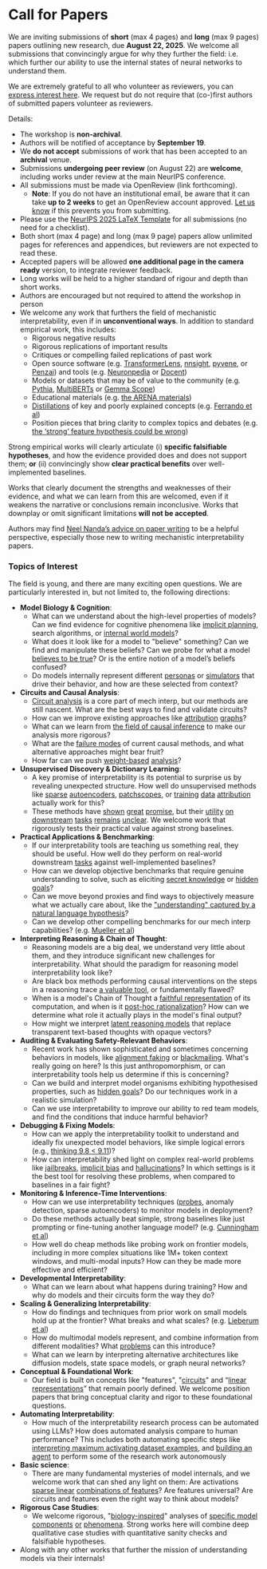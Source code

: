 # Call for Papers
We are inviting submissions of **short** (max 4 pages) and **long** (max 9 pages) papers outlining new research, due **August 22, 2025**. We welcome all submissions that convincingly argue for why they further the field: i.e. which further our ability to use the internal states of neural networks to understand them. 

We are extremely grateful to all who volunteer as reviewers, you can [express interest here](https://www.google.com/url?q=https://docs.google.com/forms/d/e/1FAIpQLSdiw1SJllzoTz_nqzDTzTOGb9DV3W_truQyh-WvYj_QGIi7Mg/viewform?usp%3Ddialog&sa=D&source=editors&ust=1752810348801606&usg=AOvVaw3L2wJJmEwDq4yokTxiUM3e). We request but do not require that (co-)first authors of submitted papers volunteer as reviewers. 

Details: 
* The workshop is **non-archival**.
* Authors will be notified of acceptance by **September 19**.
* We **do not accept** submissions of work that has been accepted to an **archival** venue.
* Submissions **undergoing peer review** (on August 22) are **welcome**, including works under review at the main NeurIPS conference.
* All submissions must be made via OpenReview (link forthcoming).
  * **Note**: If you do not have an institutional email, be aware that it can take **up to 2 weeks** to get an OpenReview account approved. [Let us know](mailto:neurips2025@mechinterpworkshop.com) if this prevents you from submitting.
* Please use the [NeurIPS 2025 LaTeX Template](https://www.google.com/url?q=https://media.neurips.cc/Conferences/NeurIPS2025/Styles.zip&sa=D&source=editors&ust=1752810348804291&usg=AOvVaw1VLksxUQoekqczxaMI6LPY) for all submissions (no need for a checklist).
* Both short (max 4 page) and long (max 9 page) papers allow unlimited pages for references and appendices, but reviewers are not expected to read these.
* Accepted papers will be allowed **one additional page in the camera ready** version, to integrate reviewer feedback.
* Long works will be held to a higher standard of rigour and depth than short works.
* Authors are encouraged but not required to attend the workshop in person
* We welcome any work that furthers the field of mechanistic interpretability, even if in **unconventional ways**. In addition to standard empirical work, this includes:
  * Rigorous negative results
  * Rigorous replications of important results
  * Critiques or compelling failed replications of past work
  * Open source software (e.g. [TransformerLens](https://www.google.com/url?q=https://github.com/neelnanda-io/TransformerLens&sa=D&source=editors&ust=1752810348806678&usg=AOvVaw22YQXFch3uWSRm5h6szSfE), [nnsight](https://www.google.com/url?q=https://github.com/ndif-team/nnsight&sa=D&source=editors&ust=1752810348806841&usg=AOvVaw15O3LzwFMyO2Dh8d4pSjsq), [pyvene](https://www.google.com/url?q=https://github.com/stanfordnlp/pyvene/tree/main/pyvene/models/mlp&sa=D&source=editors&ust=1752810348806967&usg=AOvVaw37ieBmk_3ghKZS_sBI3_52), or [Penzai](https://www.google.com/url?q=https://github.com/google-deepmind/penzai&sa=D&source=editors&ust=1752810348807098&usg=AOvVaw0ViDLaVr0ir681f90hHXhJ)) and tools (e.g. [Neuronpedia](https://www.google.com/url?q=http://neuronpedia.org&sa=D&source=editors&ust=1752810348807232&usg=AOvVaw3mOzX1hLrxfs1GTqbmkW-w) or [Docent](https://www.google.com/url?q=https://transluce.org/introducing-docent&sa=D&source=editors&ust=1752810348807359&usg=AOvVaw2fF5s5PLzQvCxhkL0BKofn))
  * Models or datasets that may be of value to the community (e.g. [Pythia](https://www.google.com/url?q=https://arxiv.org/abs/2304.01373&sa=D&source=editors&ust=1752810348807647&usg=AOvVaw0zeBU4z6ozsVcskDRlfiBi), [MultiBERTs](https://www.google.com/url?q=https://arxiv.org/abs/2106.16163&sa=D&source=editors&ust=1752810348807758&usg=AOvVaw2gfhbFhgvoImR-xrV0MYAP) or [Gemma Scope](https://www.google.com/url?q=https://arxiv.org/abs/2408.05147&sa=D&source=editors&ust=1752810348807919&usg=AOvVaw28geNJ8UZugNVkDBgj3urv))
  * Educational materials (e.g. [the ARENA materials](https://www.google.com/url?q=https://arena3-chapter1-transformer-interp.streamlit.app/&sa=D&source=editors&ust=1752810348808160&usg=AOvVaw3oLov56r_58U1iEzdLw15U))
  * [Distillations](https://www.google.com/url?q=https://distill.pub/2017/research-debt/&sa=D&source=editors&ust=1752810348808339&usg=AOvVaw1HR8HLHQiX_Ytt_lil1A03) of key and poorly explained concepts (e.g. [Ferrando et al](https://www.google.com/url?q=https://arxiv.org/abs/2405.00208&sa=D&source=editors&ust=1752810348808503&usg=AOvVaw2q8MVbHDvgBoCYDXbD2fh4))
  * Position pieces that bring clarity to complex topics and debates (e.g. [the ‘strong’ feature hypothesis could be wrong](https://www.google.com/url?q=https://www.alignmentforum.org/posts/tojtPCCRpKLSHBdpn/the-strong-feature-hypothesis-could-be-wrong&sa=D&source=editors&ust=1752810348808828&usg=AOvVaw1JlvjYnJsY6s7yY6x2ZTeV))

Strong empirical works will clearly articulate (i) **specific falsifiable hypotheses**, and how the evidence provided does and does not support them; **or** (ii) convincingly show **clear practical benefits** over well-implemented baselines. 

Works that clearly document the strengths and weaknesses of their evidence, and what we can learn from this are welcomed, even if it weakens the narrative or conclusions remain inconclusive. Works that downplay or omit significant limitations **will not be accepted**. 

Authors may find [Neel Nanda’s advice on paper writing](https://www.google.com/url?q=https://www.alignmentforum.org/posts/eJGptPbbFPZGLpjsp/highly-opinionated-advice-on-how-to-write-ml-papers&sa=D&source=editors&ust=1752810348810490&usg=AOvVaw27y2CmLD95OKylrxbHt451) to be a helpful perspective, especially those new to writing mechanistic interpretability papers. 
### Topics of Interest
The field is young, and there are many exciting open questions. We are particularly interested in, but not limited to, the following directions: 
* **Model Biology & Cognition**:
  * What can we understand about the high-level properties of models? Can we find evidence for cognitive phenomena like [implicit planning](https://www.google.com/url?q=https://transformer-circuits.pub/2025/attribution-graphs/biology.html%23dives-poems&sa=D&source=editors&ust=1752810348812091&usg=AOvVaw00t15LjbcLOy9zamjTwDob), search algorithms, or [internal world models](https://www.google.com/url?q=https://arxiv.org/abs/2210.13382&sa=D&source=editors&ust=1752810348812258&usg=AOvVaw2i91f0Kqn5goROJ8IJeiHy)?
  * What does it look like for a model to "believe" something? Can we find and manipulate these beliefs? Can we probe for what a model [believes to be true](https://www.google.com/url?q=https://arxiv.org/abs/2310.06824&sa=D&source=editors&ust=1752810348812690&usg=AOvVaw1QauN1HuZLCRzu85H7Sic4)? Or is the entire notion of a model’s beliefs confused?
  * Do models internally represent different [personas](https://www.google.com/url?q=https://arxiv.org/abs/2406.12094&sa=D&source=editors&ust=1752810348813009&usg=AOvVaw0JN6dN9atRqb04gtD4gNbl) or [simulators](https://www.google.com/url?q=https://www.nature.com/articles/s41586-023-06647-8&sa=D&source=editors&ust=1752810348813120&usg=AOvVaw1Xr_mhvU4objNSilQW9FEB) that drive their behavior, and how are these selected from context?
* **Circuits and Causal Analysis**:
  * [Circuit analysis](https://www.google.com/url?q=https://distill.pub/2020/circuits/zoom-in/&sa=D&source=editors&ust=1752810348813407&usg=AOvVaw1ABRMP9wkSyUu8m9jBljZO) is a core part of mech interp, but our methods are still nascent. What are the best ways to find and validate circuits?
  * How can we improve existing approaches like [attribution](https://www.google.com/url?q=https://arxiv.org/abs/2406.11944&sa=D&source=editors&ust=1752810348814047&usg=AOvVaw3IH3uY2QUtPY_mI_D4Re8p) [graphs](https://www.google.com/url?q=https://transformer-circuits.pub/2025/attribution-graphs/methods.html&sa=D&source=editors&ust=1752810348814186&usg=AOvVaw0VuIBA5VkUw0Lt6jdj1xK6)?
  * What can we learn from [the field of causal inference](https://www.google.com/url?q=https://arxiv.org/abs/2407.04690&sa=D&source=editors&ust=1752810348814391&usg=AOvVaw0RxSz-VfVbQITS_7y2Wrel) to make our analysis more rigorous?
  * What are the [failure modes](https://www.google.com/url?q=https://arxiv.org/abs/2307.15771&sa=D&source=editors&ust=1752810348814623&usg=AOvVaw24HKG0Ib3WlbID_RGx7Hq-) of current causal methods, and what alternative approaches might bear fruit?
  * How far can we push [weight-based](https://www.google.com/url?q=https://arxiv.org/abs/2301.05217&sa=D&source=editors&ust=1752810348814898&usg=AOvVaw3jzd_AWd1WTx3Y2xeXdjrI) [analysis](https://www.google.com/url?q=https://arxiv.org/abs/2410.08417&sa=D&source=editors&ust=1752810348814981&usg=AOvVaw39xvC4IAwPWS3czoCKobmu)?
* **Unsupervised Discovery & Dictionary Learning**:
  * A key promise of interpretability is its potential to surprise us by revealing unexpected structure. How well do unsupervised methods like [sparse](https://www.google.com/url?q=https://arxiv.org/abs/2103.15949&sa=D&source=editors&ust=1752810348815502&usg=AOvVaw1RSAekc5oZ1R5HR9F9-ynh) [autoencoders](https://www.google.com/url?q=https://transformer-circuits.pub/2023/monosemantic-features&sa=D&source=editors&ust=1752810348815620&usg=AOvVaw3cM9t_FrmSBS6Py5NIcB2L), [patch](https://www.google.com/url?q=https://arxiv.org/abs/2401.06102&sa=D&source=editors&ust=1752810348815693&usg=AOvVaw3euLhaicdGgtXA0rBggxvN)[scopes](https://www.google.com/url?q=https://arxiv.org/abs/2403.10949v2&sa=D&source=editors&ust=1752810348815748&usg=AOvVaw2J8w-PvIr-t5x8rmW6rHGZ), or [training](https://www.google.com/url?q=https://proceedings.mlr.press/v70/koh17a?ref%3Dhttps://githubhelp.com&sa=D&source=editors&ust=1752810348815872&usg=AOvVaw3su3jqnPkvr8_KrRVeu8IJ) [data](https://www.google.com/url?q=https://arxiv.org/abs/2308.03296&sa=D&source=editors&ust=1752810348815975&usg=AOvVaw08h7j8jkSjOfFiqPb1Rn-Q) [attribution](https://www.google.com/url?q=https://arxiv.org/abs/2205.11482&sa=D&source=editors&ust=1752810348816069&usg=AOvVaw2JZaaPSAefVsEsxsChMsnt) actually work for this?
  * These methods have [shown](https://www.google.com/url?q=https://transformer-circuits.pub/2024/scaling-monosemanticity/index.html&sa=D&source=editors&ust=1752810348816303&usg=AOvVaw3n9QbqrQcLa-PBlQNr2Pi3) [great](https://www.google.com/url?q=https://transformer-circuits.pub/2025/attribution-graphs/biology.html&sa=D&source=editors&ust=1752810348816432&usg=AOvVaw0_w56JpDddqZjIjOoqQjh0) [promise](https://www.google.com/url?q=https://arxiv.org/abs/2503.10965&sa=D&source=editors&ust=1752810348816554&usg=AOvVaw2RkQUxzNVLNH-auy8CMMyQ), but their [utility](https://www.google.com/url?q=https://arxiv.org/abs/2502.16681&sa=D&source=editors&ust=1752810348816739&usg=AOvVaw1611ZCggRrPeebV0xKLW64) [on](https://www.google.com/url?q=https://www.tilderesearch.com/blog/sieve&sa=D&source=editors&ust=1752810348816895&usg=AOvVaw3KZd-CGjVW3DTCjKnqgdMY) [downstream](https://www.google.com/url?q=https://arxiv.org/abs/2501.17148&sa=D&source=editors&ust=1752810348817058&usg=AOvVaw3tgXDrpQVFDzuTbtrsBq_8) [tasks](https://www.google.com/url?q=https://transformer-circuits.pub/2024/features-as-classifiers/index.html&sa=D&source=editors&ust=1752810348817242&usg=AOvVaw2_NmsPVIWXr_URwfknK_mA) [remains](https://www.google.com/url?q=https://arxiv.org/abs/2502.04382&sa=D&source=editors&ust=1752810348817376&usg=AOvVaw1YV4eGfJRJdkCnQNow6FGN) [unclear](https://www.google.com/url?q=https://www.alignmentforum.org/posts/4uXCAJNuPKtKBsi28/negative-results-for-saes-on-downstream-tasks&sa=D&source=editors&ust=1752810348817599&usg=AOvVaw3nDWsnMGeKfwjbZH28p-Lp). We welcome work that rigorously tests their practical value against strong baselines.
* **Practical Applications & Benchmarking**:
  * If our interpretability tools are teaching us something real, they should be useful. How well do they perform on real-world downstream [tasks](https://www.google.com/url?q=https://www.lesswrong.com/posts/wGRnzCFcowRCrpX4Y/downstream-applications-as-validation-of-interpretability&sa=D&source=editors&ust=1752810348818677&usg=AOvVaw0cwgqWhTYD36_7Y3dR-WGn) against well-implemented baselines?
  * How can we develop objective benchmarks that require genuine understanding to solve, such as eliciting [secret knowledge](https://www.google.com/url?q=https://arxiv.org/abs/2505.14352&sa=D&source=editors&ust=1752810348818985&usg=AOvVaw1fyoyyTQ74DqC_C6NMQd05) or [hidden goals](https://www.google.com/url?q=https://arxiv.org/abs/2503.10965&sa=D&source=editors&ust=1752810348819082&usg=AOvVaw2iSxXfVH9ZLzNVEh119GpV)?
  * Can we move beyond proxies and find ways to objectively measure what we actually care about, like the ["understanding" captured by a natural language hypothesis](https://www.google.com/url?q=https://arxiv.org/abs/2502.04382&sa=D&source=editors&ust=1752810348819359&usg=AOvVaw1epIE83KKL8lnA-60prNqq)?
  * Can we develop other compelling benchmarks for our mech interp capabilities? (e.g. [Mueller et al](https://www.google.com/url?q=https://arxiv.org/abs/2504.13151&sa=D&source=editors&ust=1752810348819563&usg=AOvVaw1W1R2hDg_nPg55fvj14iVJ))
* **Interpreting Reasoning & Chain of Thought**:
  * Reasoning models are a big deal, we understand very little about them, and they introduce significant new challenges for interpretability. What should the paradigm for reasoning model interpretability look like?
  * Are black box methods performing causal interventions on the steps in a reasoning trace [a valuable tool](https://www.google.com/url?q=https://arxiv.org/abs/2506.19143&sa=D&source=editors&ust=1752810348820272&usg=AOvVaw3ARPY-11Pw9dySLzihEawW), or fundamentally flawed?
  * When is a model's Chain of Thought a [faithful representation](https://www.google.com/url?q=https://arxiv.org/abs/2305.04388&sa=D&source=editors&ust=1752810348820471&usg=AOvVaw0mleloHQXkgFgDWf91-C_s) of its computation, and when is it [post-hoc rationalization](https://www.google.com/url?q=https://arxiv.org/abs/2503.08679&sa=D&source=editors&ust=1752810348820656&usg=AOvVaw3zJ0fAyvM3UYPelt76lkGy)? How can we determine what role it actually plays in the model's final output?
  * How might we interpret [latent reasoning models](https://www.google.com/url?q=https://arxiv.org/abs/2412.06769&sa=D&source=editors&ust=1752810348820896&usg=AOvVaw3l4dHQqhKhl8328KIwt8Bs) that replace transparent text-based thoughts with opaque vectors?
* **Auditing & Evaluating Safety-Relevant Behaviors**:
  * Recent work has shown sophisticated and sometimes concerning behaviors in models, like [alignment faking](https://www.google.com/url?q=https://arxiv.org/abs/2412.14093&sa=D&source=editors&ust=1752810348821379&usg=AOvVaw0sh-yJWn5SBH7JgI8znYoV) or [blackmailing](https://www.google.com/url?q=https://www.anthropic.com/research/agentic-misalignment&sa=D&source=editors&ust=1752810348821472&usg=AOvVaw2tMMOG5lrTYE0-l7hTfk2v). What's really going on here? Is this just anthropomorphism, or can interpretability tools help us determine if this is concerning?
  * Can we build and interpret model organisms exhibiting hypothesised properties, such as [hidden goals](https://www.google.com/url?q=https://arxiv.org/abs/2503.10965&sa=D&source=editors&ust=1752810348821833&usg=AOvVaw3P_zaIIQAGe6EW2v3W9xwH)? Do our techniques work in a realistic simulation?
  * Can we use interpretability to improve our ability to red team models, and find the conditions that induce harmful behavior?
* **Debugging & Fixing Models**:
  * How can we apply the interpretability toolkit to understand and ideally fix unexpected model behaviors, like simple logical errors (e.g., [thinking 9.8 < 9.11](https://www.google.com/url?q=https://transluce.org/observability-interface&sa=D&source=editors&ust=1752810348822501&usg=AOvVaw1Qc9jszeQl8ZYkbhIAG3dD))?
  * How can interpretability shed light on complex real-world problems like [jailbreaks](https://www.google.com/url?q=https://transformer-circuits.pub/2025/attribution-graphs/biology.html%23dives-jailbreak&sa=D&source=editors&ust=1752810348822751&usg=AOvVaw01BHGzXs6swWCnS_RLHzPL), [implicit bias](https://www.google.com/url?q=https://arxiv.org/abs/2506.10922&sa=D&source=editors&ust=1752810348822841&usg=AOvVaw1G0-khxdP_gUX2Usz8qvV1) and [hallucinations](https://www.google.com/url?q=https://arxiv.org/abs/2411.14257&sa=D&source=editors&ust=1752810348822954&usg=AOvVaw38fbrUPaB2p-5jcvuy0_8v)? In which settings is it the best tool for resolving these problems, when compared to baselines in a fair fight?
* **Monitoring & Inference-Time Interventions**:
  * How can we use interpretability techniques ([probes](https://www.google.com/url?q=https://arxiv.org/abs/2102.12452&sa=D&source=editors&ust=1752810348823484&usg=AOvVaw2Q9GL3EbtgcDcm4HoPWgLj), anomaly detection, sparse autoencoders) to monitor models in deployment?
  * Do these methods actually beat simple, strong baselines like just prompting or fine-tuning another language model? (e.g. [Cunningham et al](https://www.google.com/url?q=https://alignment.anthropic.com/2025/cheap-monitors/&sa=D&source=editors&ust=1752810348823843&usg=AOvVaw1SDhEW7F38Mqb_RSDBI3UV))
  * How well do cheap methods like probing work on frontier models, including in more complex situations like 1M+ token context windows, and multi-modal inputs? How can they be made more effective and efficient?
* **Developmental Interpretability**:
  * What can we learn about what happens during training? How and why do models and their circuits form the way they do?
* **Scaling & Generalizing Interpretability**:
  * How do findings and techniques from prior work on small models hold up at the frontier? What breaks and what scales? (e.g. [Lieberum et al](https://www.google.com/url?q=https://arxiv.org/abs/2307.09458&sa=D&source=editors&ust=1752810348824845&usg=AOvVaw3wUnndGIjvFxYxwCeURiCn))
  * How do multimodal models represent, and combine information from different modalities? What [problems](https://www.google.com/url?q=https://openreview.net/pdf?id%3DVUhRdZp8ke&sa=D&source=editors&ust=1752810348825100&usg=AOvVaw0oDpGc9QLwvOfnaEu8bOtb) can this introduce?
  * What can we learn by interpreting alternative architectures like diffusion models, state space models, or graph neural networks?
* **Conceptual & Foundational Work**:
  * Our field is built on concepts like "features", "[circuits](https://www.google.com/url?q=https://distill.pub/2020/circuits/zoom-in/&sa=D&source=editors&ust=1752810348825623&usg=AOvVaw0PfRL2yOCzCBlFGd79PRP4)" and “[linear representations](https://www.google.com/url?q=https://transformer-circuits.pub/2024/july-update/index.html%23linear-representations&sa=D&source=editors&ust=1752810348825767&usg=AOvVaw3DNv5sSFI5S8uYAb8at9dI)” that remain poorly defined. We welcome position papers that bring conceptual clarity and rigor to these foundational questions.
* **Automating Interpretability**:
  * How much of the interpretability research process can be automated using LLMs? How does automated analysis compare to human performance? This includes both automating specific steps like [interpreting maximum activating dataset examples](https://www.google.com/url?q=https://openaipublic.blob.core.windows.net/neuron-explainer/paper/index.html&sa=D&source=editors&ust=1752810348826556&usg=AOvVaw1wGthwQZPlnQx0f474l3VH), and [building an agent](https://www.google.com/url?q=https://arxiv.org/abs/2404.14394&sa=D&source=editors&ust=1752810348826715&usg=AOvVaw0qp8KsswNahQqaxwThkhYG) to perform some of the research work autonomously
* **Basic science**:
  * There are many fundamental mysteries of model internals, and we welcome work that can shed any light on them: Are activations [sparse linear](https://www.google.com/url?q=https://arxiv.org/abs/1601.03764&sa=D&source=editors&ust=1752810348827143&usg=AOvVaw3w8LhULAhdhRdjy_aukCNO) [combinations of features](https://www.google.com/url?q=https://transformer-circuits.pub/2022/toy_model/index.html&sa=D&source=editors&ust=1752810348827246&usg=AOvVaw0-T9IELZpx1NVNAIFee-wL)? Are features universal? Are circuits and features even the right way to think about models?
* **Rigorous Case Studies**:
  * We welcome rigorous, "[biology-inspired](https://www.google.com/url?q=https://distill.pub/2020/circuits/curve-circuits/&sa=D&source=editors&ust=1752810348827588&usg=AOvVaw1PkS1-WLH9e5uoOd3TK3-g)" analyses of [specific model](https://www.google.com/url?q=https://arxiv.org/abs/2310.04625&sa=D&source=editors&ust=1752810348827680&usg=AOvVaw1UU-Rq_cO6KbtpHwgiFNil) [components](https://www.google.com/url?q=https://transformer-circuits.pub/2024/scaling-monosemanticity/index.html&sa=D&source=editors&ust=1752810348827764&usg=AOvVaw0TWcNO45XyeOE7SyHY8_9I) [or](https://www.google.com/url?q=https://arxiv.org/abs/2305.01610&sa=D&source=editors&ust=1752810348827829&usg=AOvVaw2HCvfSVImxoNYJqsQ_hCaK) [phenomena](https://www.google.com/url?q=https://arxiv.org/abs/2306.09346&sa=D&source=editors&ust=1752810348827895&usg=AOvVaw397LofZ6ZaaOcQaqvVSLoG). Strong works here will combine deep qualitative case studies with quantitative sanity checks and falsifiable hypotheses.
* Along with any other works that further the mission of understanding models via their internals!